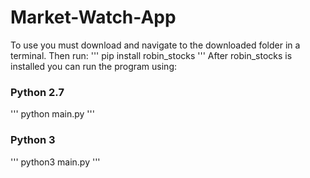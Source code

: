 # Market-Watch-App
To use you must download and navigate to the downloaded folder in a terminal. Then run:
'''
pip install robin_stocks
'''
After robin_stocks is installed you can run the program using:
### Python 2.7
'''
python main.py
'''
### Python 3
'''
python3 main.py
'''
